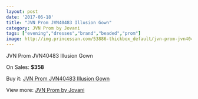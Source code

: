```yaml
---
layout: post
date: '2017-06-18'
title: "JVN Prom JVN40483 Illusion Gown"
category: JVN Prom by Jovani
tags: ["evening","dresses","brand","beaded","prom"]
image: http://img.princessan.com/53886-thickbox_default/jvn-prom-jvn40483-illusion-gown.jpg
---
```

JVN Prom JVN40483 Illusion Gown

On Sales: **$358**
<a href="https://www.princessan.com/en/jvn-prom-by-jovani/24247-jvn-prom-jvn40483-illusion-gown.html"><amp-img layout="responsive" width="600" height="600" src="//img.princessan.com/53886-thickbox_default/jvn-prom-jvn40483-illusion-gown.jpg" alt="JVN Prom JVN40483 Illusion Gown 0" /></a>
<a href="https://www.princessan.com/en/jvn-prom-by-jovani/24247-jvn-prom-jvn40483-illusion-gown.html"><amp-img layout="responsive" width="600" height="600" src="//img.princessan.com/53887-thickbox_default/jvn-prom-jvn40483-illusion-gown.jpg" alt="JVN Prom JVN40483 Illusion Gown 1" /></a>

Buy it: [JVN Prom JVN40483 Illusion Gown](https://www.princessan.com/en/jvn-prom-by-jovani/24247-jvn-prom-jvn40483-illusion-gown.html "JVN Prom JVN40483 Illusion Gown")

View more: [JVN Prom by Jovani](https://www.princessan.com/en/208-jvn-prom-by-jovani "JVN Prom by Jovani")